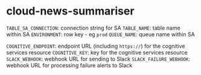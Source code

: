 # cloud-news-summariser

`TABLE_SA_CONNECTION`: connection string for SA
`TABLE_NAME`: table name within SA
`ENVIRONMENT`: row key - eg `prod`
`QUEUE_NAME`: queue name within SA

`COGNITIVE_ENDPOINT`: endpoint URL (including `https://`) for the cognitive services resource
`COGNITIVE_KEY`: key for the cognitive services resource
`SLACK_WEBHOOK`: webhook URL for sending to Slack
`SLACK_FAILURE_WEBHOOK`: webhook URL for processing failure alerts to Slack
